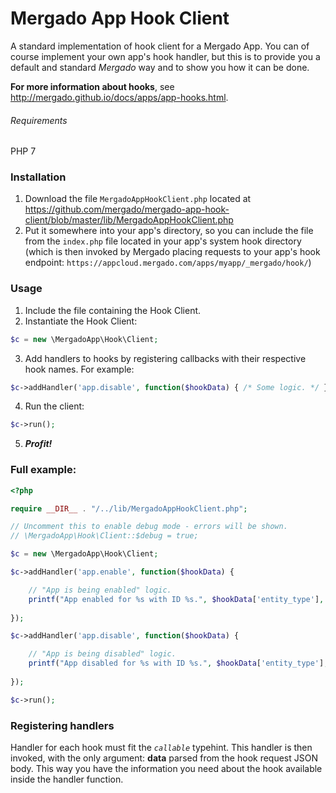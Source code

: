 # Mergado App Hook Client

A standard implementation of hook client for a Mergado App. You can of course implement your own app's hook handler, but this is to provide you a default and standard *Mergado* way and to show you how it can be done.

**For more information about hooks**, see http://mergado.github.io/docs/apps/app-hooks.html.

###### Requirements
PHP 7


### Installation
1. Download the file `MergadoAppHookClient.php` located at https://github.com/mergado/mergado-app-hook-client/blob/master/lib/MergadoAppHookClient.php
2. Put it somewhere into your app's directory, so you can include the file from the `index.php` file located in your app's system hook directory (which is then invoked by Mergado placing requests to your app's hook endpoint: `https://appcloud.mergado.com/apps/myapp/_mergado/hook/`) 

### Usage
1. Include the file containing the Hook Client.
2. Instantiate the Hook Client:

 ```php
 $c = new \MergadoApp\Hook\Client;
 ```
3. Add handlers to hooks by registering callbacks with their respective hook names. For example:

 ```php
 $c->addHandler('app.disable', function($hookData) { /* Some logic. */ });
 ```
4. Run the client:

 ```php
 $c->run();
 ```
5. ***Profit!***

### Full example:

```php
<?php

require __DIR__ . "/../lib/MergadoAppHookClient.php";

// Uncomment this to enable debug mode - errors will be shown.
// \MergadoApp\Hook\Client::$debug = true;

$c = new \MergadoApp\Hook\Client;

$c->addHandler('app.enable', function($hookData) {

	// "App is being enabled" logic.
	printf("App enabled for %s with ID %s.", $hookData['entity_type'], $hookData['entity_id']);
	
});

$c->addHandler('app.disable', function($hookData) {

	// "App is being disabled" logic.
	printf("App disabled for %s with ID %s.", $hookData['entity_type'], $hookData['entity_id']);
	
});

$c->run();

```

### Registering handlers
Handler for each hook must fit the *`callable`* typehint. This handler is then invoked, with the only argument: **data** parsed from the hook request JSON body. This way you have the information you need about the hook available inside the handler function.
